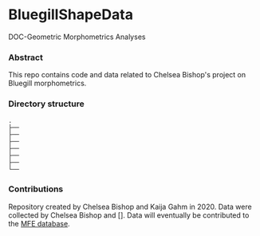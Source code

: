 # BluegillShapeData
DOC-Geometric Morphometrics Analyses

### Abstract
This repo contains code and data related to Chelsea Bishop's project on Bluegill morphometrics.

### Directory structure

```
.
├──
├──
├──
├──
├──
├──
└──
```

### Contributions
Repository created by Chelsea Bishop and Kaija Gahm in 2020. Data were collected by Chelsea Bishop and []. Data will eventually be contributed to the [MFE database](https://figshare.com/articles/MFE_database_Data_from_ecosystem_ecology_research_by_Jones_Solomon_and_collaborators_on_the_ecology_and_biogeochemistry_of_lakes_and_lake_organisms_in_the_Upper_Midwest_USA/7438598). 
